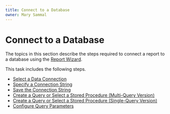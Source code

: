 ```yaml
---
title: Connect to a Database
owner: Mary Sammal
---
```

# Connect to a Database

The topics in this section describe the steps required to connect a report to a database using the [Report Wizard](xref:4271).

This task includes the following steps.

* [Select a Data Connection](report-wizard\data-bound-report\connect-to-a-database\select-a-data-connection.md)
* [Specify a Connection String](report-wizard\data-bound-report\connect-to-a-database\specify-a-connection-string.md)
* [Save the Connection String](report-wizard\data-bound-report\connect-to-a-database\save-the-connection-string.md)
* [Create a Query or Select a Stored Procedure (Multi-Query Version)](report-wizard\data-bound-report\connect-to-a-database\create-a-query-or-select-a-stored-procedure.md)
* [Create a Query or Select a Stored Procedure (Single-Query Version)](report-wizard\data-bound-report\connect-to-a-database\create-a-query-or-select-a-stored-procedure-single-query-version.md)
* [Configure Query Parameters](report-wizard\data-bound-report\connect-to-a-database\configure-query-parameters.md)